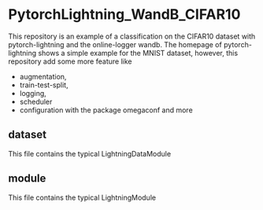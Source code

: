 # PytorchLightning_WandB_CIFAR10

This repository is an example of a classification on the CIFAR10 dataset with pytorch-lightning and the online-logger wandb. The homepage of pytorch-lightning shows a simple example for the MNIST dataset, however, this repository add some more feature like
- augmentation, 
- train-test-split, 
- logging, 
- scheduler
- configuration with the package omegaconf and more

## dataset
This file contains the typical LightningDataModule

## module
This file contains the typical LightningModule

